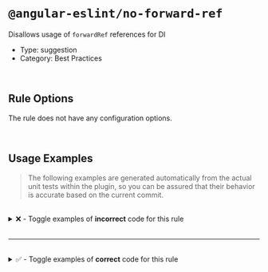 <!--

  DO NOT EDIT.

  This markdown file was autogenerated using a mixture of the following files as the source of truth for its data:
  - ../../src/rules/no-forward-ref.ts
  - ../../tests/rules/no-forward-ref/cases.ts

  In order to update this file, it is therefore those files which need to be updated, as well as potentially the generator script:
  - ../../../../tools/scripts/generate-rule-docs.ts

-->

<br>

# `@angular-eslint/no-forward-ref`

Disallows usage of `forwardRef` references for DI

- Type: suggestion
- Category: Best Practices

<br>

## Rule Options

The rule does not have any configuration options.

<br>

## Usage Examples

> The following examples are generated automatically from the actual unit tests within the plugin, so you can be assured that their behavior is accurate based on the current commit.

<br>

<details>
<summary>❌ - Toggle examples of <strong>incorrect</strong> code for this rule</summary>

<br>

#### Default Config

```json
{
  "rules": {
    "@angular-eslint/no-forward-ref": [
      "error"
    ]
  }
}
```

<br>

#### ❌ Invalid Code

```ts
@Component({
  selector: 'test',
  template: ''
})
export class Test {
  constructor(@Inject(forwardRef(() => TestService)) testService) {}
                      ~~~~~~~~~~~~~~~~~~~~~~~~~~~~~
}
export class TestService {}
```

<br>

---

<br>

#### Default Config

```json
{
  "rules": {
    "@angular-eslint/no-forward-ref": [
      "error"
    ]
  }
}
```

<br>

#### ❌ Invalid Code

```ts
@Component({
  providers: [
    {
      multi: true,
      provide: NG_VALUE_ACCESSOR,
      useExisting: forwardRef(() => TagsValueAccessor)
                   ~~~~~~~~~~~~~~~~~~~~~~~~~~~~~~~~~~~
    }
  ],
  selector: '[tags]',
})
export class TagsValueAccessor {}
```

<br>

---

<br>

#### Default Config

```json
{
  "rules": {
    "@angular-eslint/no-forward-ref": [
      "error"
    ]
  }
}
```

<br>

#### ❌ Invalid Code

```ts
const TAGS_VALUE_ACCESSOR: StaticProvider = {
  multi: true,
  provide: NG_VALUE_ACCESSOR,
  useExisting: forwardRef(() => TagsValueAccessor)
               ~~~~~~~~~~~~~~~~~~~~~~~~~~~~~~~~~~~
};
@Directive({
  providers: [TAGS_VALUE_ACCESSOR],
  selector: '[tags]'
})
export class TagsValueAccessor {}
```

</details>

<br>

---

<br>

<details>
<summary>✅ - Toggle examples of <strong>correct</strong> code for this rule</summary>

<br>

#### Default Config

```json
{
  "rules": {
    "@angular-eslint/no-forward-ref": [
      "error"
    ]
  }
}
```

<br>

#### ✅ Valid Code

```ts
@Component({
  selector: 'test',
  template: ''
})
export class Test {
  constructor() {
    this.test();
  }

  test() {}
}
```

</details>

<br>
